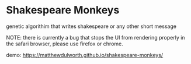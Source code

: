 # Shakespeare Monkeys

genetic algorithim that writes shakespeare or any other short message

NOTE: there is currently a bug that stops the UI from rendering properly in the safari browser, please use firefox or chrome. 

demo: https://matthewdulworth.github.io/shakespeare-monkeys/
